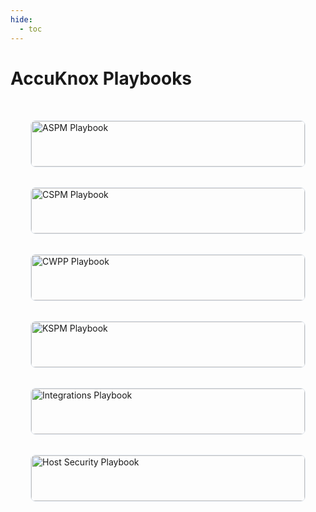 ```yaml
---
hide:
  - toc
---
```


# AccuKnox Playbooks

<style>
    .cards-container {
  display: grid;
  grid-template-columns: repeat(auto-fit, minmax(250px, 1fr));
  gap: 2rem;
  padding: 2rem;
}

.card {
  border: 1px solid #e2e8f0;
  border-radius: 0.5rem;
  overflow: hidden;
  transition: transform 0.3s ease, box-shadow 0.3s ease;
}

.card:hover {
  transform: translateY(-5px);
  box-shadow: 0 10px 15px -3px rgba(0, 0, 0, 0.1), 0 4px 6px -2px rgba(0, 0, 0, 0.05);
}

.card img {
  width: 100%;
  height: auto;
  object-fit: cover;
}

.card p {
  padding: 1rem;
  margin: 0;
}

.card a {
  display: block;
  text-decoration: none;
  color: #2d3748;
  font-weight: 600;
  font-size: 1rem;
  transition: color 0.3s ease;
}

.card a:hover {
  color: #4299e1;
}

@media (max-width: 640px) {
  .cards-container {
    grid-template-columns: 1fr;
  }
}

</style>

 <div class="cards-container">
  <!-- Card 1 -->
  <div class="card">
    <img src="../icons/aspm-cover.png" alt="ASPM Playbook" style="width: 100%; height: auto;" />
    <p><a href="/how-to/playbook-aspm/">ASPM Playbook</a></p>
  </div>

  <!-- Card 2 -->
  <div class="card">
    <img src="../icons/cspm-cover.png" alt="CSPM Playbook" style="width: 100%; height: auto;" />
    <p><a href="/how-to/playbook-cspm/">CSPM Playbook</a></p>
  </div>

  <!-- Card 3 -->
  <div class="card">
    <img src="../icons/cwpp-cover.png" alt="CWPP Playbook" style="width: 100%; height: auto;" />
    <p><a href="/how-to/playbook-cwpp/">CWPP Playbook</a></p>
  </div>

  <!-- Card 4 -->
  <div class="card">
    <img src="../icons/kspm-cover.png" alt="KSPM Playbook" style="width: 100%; height: auto;" />
    <p><a href="/how-to/playbook-kspm/">KSPM Playbook</a></p>
  </div>

  <!-- Card 5 -->
  <div class="card">
    <img src="../icons/integration-cover.png" alt="Integrations Playbook" style="width: 100%; height: auto;" />
    <p><a href="/how-to/playbook-integrations/">Integrations Playbook</a></p>
  </div>

  <!-- Card 6 -->
  <div class="card">
    <img src="../icons/hostsec-cover.png" alt="Host Security Playbook" style="width: 100%; height: auto;" />
    <p><a href="/how-to/playbook-hostsec">Host Security Playbook</a></p>
  </div>
</div>


<!-- - [ASPM Playbook](/how-to/playbook-aspm/)
- [CSPM Playbook](/how-to/playbook-cspm/)
- [CWPP Playbook](/how-to/playbook-cwpp/)
- [KSPM Playbook](/how-to/playbook-kspm/)
- [Integrations Playbook](/how-to/playbook-integrations/)
- [Host Security Playbook](/how-to/playbook-hostsec/) -->
